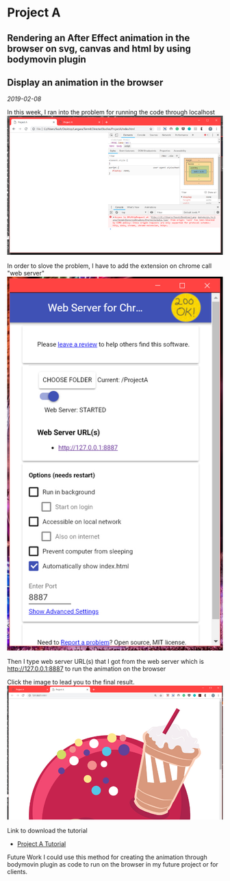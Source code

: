 # Project A 
## Rendering an After Effect animation in the browser on svg, canvas and html by using bodymovin plugin
## Display an animation in the browser
*2019-02-08*

In this week, I ran into the problem for running the code through localhost 
![localhost](/images/W5-5.jpg)

In order to slove the problem, I have to add the extension on chrome call "web server" 
![webserver](/images/W5-6.jpg)

Then I type web server URL(s) that I got from the web server which is http://127.0.0.1:8887
to run the animation on the browser

Click the image to lead you to the final result.
[![VideoFinal](/images/W5-7.jpg)](https://vimeo.com/316041241)

Link to download the tutorial 
- [Project A Tutorial](https://drive.google.com/open?id=1kV_Noon4DpFNrCrNjQF6kW1QQGu6O8M9)

Future Work
I could use this method for creating the animation through bodymovin plugin as code to run on the browser in my future project or for clients.
